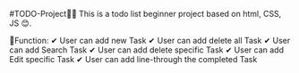 #TODO-Project📙📃
This is a todo list beginner project based on html, CSS, JS 😊. 

📌Function:
  ✔ User can add new Task
  ✔ User can add delete all Task
  ✔ User can add Search Task
  ✔ User can add delete specific Task
  ✔ User can add Edit specific Task
  ✔ User can add line-through the completed Task
  
  
  
